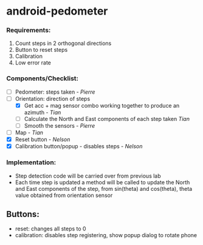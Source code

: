 # android-pedometer

### Requirements:

1. Count steps in 2 orthogonal directions
2. Button to reset steps
3. Calibration
4. Low error rate

### Components/Checklist:

- [ ] Pedometer: steps taken - *Pierre*
- [ ] Orientation: direction of steps
  - [x] Get acc + mag sensor combo working together to produce an azimuth - *Tian*
  - [ ] Calculate the North and East components of each step taken *Tian*
  - [ ] Smooth the sensors - *Pierre*
- [ ] Map - *Tian*
- [x] Reset button - *Nelson*
- [x] Calibration button/popup - disables steps - *Nelson*

### Implementation:
- Step detection code will be carried over from previous lab
- Each time step is updated a method will be called to update the North and East components of the step, from sin(theta) and cos(theta), theta value obtained from orientation sensor

## Buttons:
  - reset: changes all steps to 0
  - calibration: disables step registering, show popup dialog to rotate phone
